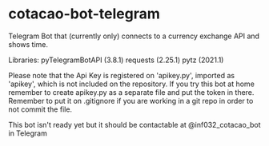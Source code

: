 # cotacao-bot-telegram
Telegram Bot that (currently only) connects to a currency exchange API and shows time.

Libraries:
pyTelegramBotAPI (3.8.1)
requests (2.25.1)
pytz (2021.1)

Please note that the Api Key is registered on 'apikey.py', imported as 'apikey', which is not included on the repository.
If you try this bot at home remember to create apikey.py as a separate file and put the token in there. Remember to put it
on .gitignore if you are working in a git repo in order to not commit the file.

This bot isn't ready yet but it should be contactable at @inf032_cotacao_bot in Telegram
